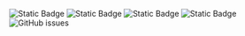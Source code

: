 ![Static Badge](https://img.shields.io/badge/blacklists-60-000000) ![Static Badge](https://img.shields.io/badge/blacklisted-3179404-cc0000) ![Static Badge](https://img.shields.io/badge/whitelisted-2244-00CC00) ![Static Badge](https://img.shields.io/badge/streaming_blacklist-28107-000000) ![GitHub issues](https://img.shields.io/github/issues/fabriziosalmi/blacklists)
